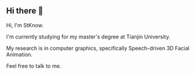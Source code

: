 ## Hi there 👋

<!--
**StKnow/StKnow** is a ✨ _special_ ✨ repository because its `README.md` (this file) appears on your GitHub profile.

Here are some ideas to get you started:

- 🔭 I’m currently working on ...
- 🌱 I’m currently learning ...
- 👯 I’m looking to collaborate on ...
- 🤔 I’m looking for help with ...
- 💬 Ask me about ...
- 📫 How to reach me: ...
- 😄 Pronouns: ...
- ⚡ Fun fact: ...
-->

Hi, I'm StKnow.

I'm currently studying for my master's degree at Tianjin University.

My research is in computer graphics, specifically Speech-driven 3D Facial Animation.

Feel free to talk to me.
